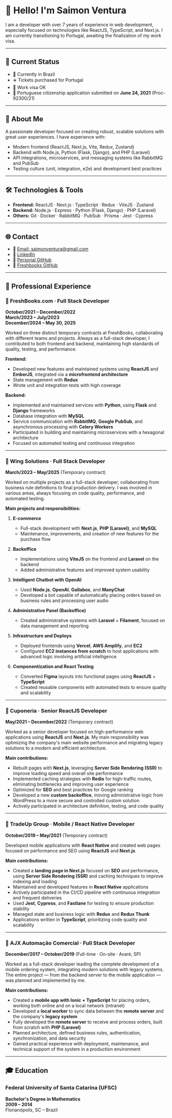 # 👋 Hello! I'm Saimon Ventura

I am a developer with over 7 years of experience in web development, especially focused on technologies like ReactJS, TypeScript, and Next.js. I am currently transitioning to Portugal, awaiting the finalization of my work visa.

---

## 🛂 Current Status

- 📍 Currently in Brazil
- ✈️ Tickets purchased for Portugal
- 📄 Work visa OK
- 📜 Portuguese citizenship application submitted on **June 24, 2021** (Proc-92300/21)


---

## 🧠 About Me

A passionate developer focused on creating robust, scalable solutions with great user experiences. I have experience with:

- Modern frontend (ReactJS, Next.js, Vite, Redux, Zustand)
- Backend with Node.js, Python (Flask, Django), and PHP (Laravel)
- API integrations, microservices, and messaging systems like RabbitMQ and PubSub
- Testing culture (unit, integration, e2e) and development best practices

---

## 🛠️ Technologies & Tools

- **Frontend:** ReactJS · Next.js · TypeScript · Redux · ViteJS · Zustand
- **Backend:** Node.js · Express · Python (Flask, Django) · PHP (Laravel)
- **Others:** Git · Docker · RabbitMQ · PubSub · Prisma · Jest · Cypress

---

## 🌐 Contact

- 📧 [Email: saimonventura@gmail.com](mailto:saimonventura@gmail.com)
- 💼 [LinkedIn](https://www.linkedin.com/in/saimon-v-36703280/)
- 🐙 [Personal GitHub](https://github.com/saimonventura/saimon-cv)
- 🐙 [Freshbooks GitHub](https://github.com/Fresh-Saimon)

---

## 💼 Professional Experience

### 🏢 FreshBooks.com · Full Stack Developer

**October/2021 – December/2022**  
**March/2023 – July/2023**  
**December/2024 – May 30, 2025**

Worked on three distinct temporary contracts at FreshBooks, collaborating with different teams and projects. Always as a full-stack developer, I contributed to both frontend and backend, maintaining high standards of quality, testing, and performance.

**Frontend:**

- Developed new features and maintained systems using **ReactJS** and **EmberJS**, integrated via a **microfrontend architecture**
- State management with **Redux**
- Wrote unit and integration tests with high coverage

**Backend:**

- Implemented and maintained services with **Python**, using **Flask** and **Django** frameworks
- Database integration with **MySQL**
- Service communication with **RabbitMQ**, **Google PubSub**, and asynchronous processing with **Celery Workers**
- Participated in building and maintaining microservices with a hexagonal architecture
- Focused on automated testing and continuous integration

---

### 🏢 Wing Solutions · Full Stack Developer

**March/2023 – May/2025** (Temporary contract)

Worked on multiple projects as a full-stack developer, collaborating from business rule definitions to final production delivery. I was involved in various areas, always focusing on code quality, performance, and automated testing.

**Main projects and responsibilities:**

1. **E-commerce**

   - Full-stack development with **Next.js**, **PHP (Laravel)**, and **MySQL**
   - Maintenance, improvements, and creation of new features for the purchase flow

2. **Backoffice**

   - Implementations using **ViteJS** on the frontend and **Laravel** on the backend
   - Added administrative features and improved system usability

3. **Intelligent Chatbot with OpenAI**

   - Used **Node.js**, **OpenAI**, **Gallabox**, and **ManyChat**
   - Developed a bot capable of automatically placing orders based on business rules and processing user audio

4. **Administrative Panel (Backoffice)**

   - Created administrative systems with **Laravel** + **Filament**, focused on data management and reporting

5. **Infrastructure and Deploys**

   - Deployed frontends using **Vercel**, **AWS Amplify**, and **EC2**
   - Configured **EC2 instances from scratch** to host applications with advanced logic involving artificial intelligence

6. **Componentization and React Testing**
   - Converted **Figma** layouts into functional pages using **ReactJS** + **TypeScript**
   - Created reusable components with automated tests to ensure quality and scalability

---

### 🏢 Cuponeria · Senior ReactJS Developer

**May/2021 – December/2022** (Temporary contract)

Worked as a senior developer focused on high-performance web applications using **ReactJS** and **Next.js**. My main responsibility was optimizing the company's main website performance and migrating legacy solutions to a modern and efficient architecture.

**Main contributions:**

- Rebuilt pages with **Next.js**, leveraging **Server Side Rendering (SSR)** to improve loading speed and overall site performance
- Implemented caching strategies with **Redis** for high-traffic routes, eliminating bottlenecks and improving user experience
- Optimized for **SEO** and best practices for Google ranking
- Developed a new **custom backoffice**, moving administrative logic from WordPress to a more secure and controlled custom solution
- Actively participated in architecture definition, testing, and code quality

---

### 🏢 TradeUp Group · Mobile / React Native Developer

**October/2019 – May/2021** (Temporary contract)

Developed mobile applications with **React Native** and created web pages focused on performance and SEO using **ReactJS** and **Next.js**.

**Main contributions:**

- Created a **landing page in Next.js** focused on **SEO** and performance, using **Server Side Rendering (SSR)** and caching techniques to improve indexing and loading
- Maintained and developed features in **React Native** applications
- Actively participated in the CI/CD pipeline with continuous integration and frequent deliveries
- Used **Jest**, **Cypress**, and **Fastlane** for testing to ensure production stability
- Managed state and business logic with **Redux** and **Redux Thunk**
- Applications written in **TypeScript**, prioritizing code quality and scalability

---

### 🏢 AJX Automação Comercial · Full Stack Developer

**December/2017 – October/2019** (Full-time · On-site · Avaré, SP)

Worked as a full-stack developer leading the complete development of a mobile ordering system, integrating modern solutions with legacy systems. The entire project — from the backend server to the mobile application — was planned and implemented by me.

**Main contributions:**

- Created a **mobile app with Ionic + TypeScript** for placing orders, working both online and on a local network (intranet)
- Developed a **local worker** to sync data between the **remote server** and the company's **legacy system**
- Fully developed the **remote server** to receive and process orders, built from scratch with **PHP (Laravel)**
- Planned architecture, defined business rules, authentication, synchronization, and data security
- Gained practical experience with deployment, maintenance, and technical support of the system in a production environment

---

## 🎓 Education

### Federal University of Santa Catarina (UFSC)

**Bachelor's Degree in Mathematics**  
**2009 – 2014**  
Florianópolis, SC – Brazil
